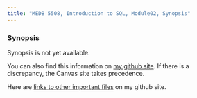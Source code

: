 ```yaml
---
title: "MEDB 5508, Introduction to SQL, Module02, Synopsis"
---
```


<!--This file was created on 2021-08-21-->

### Synopsis

Synopsis is not yet available.

You can also find this information on [my github site][thisf]. If there is a discrepancy, the Canvas site takes precedence. 

Here are [links to other important files][mygit] on my github site.

<!---my git--->
[thisf]: https://github.com/pmean/introduction-to-sql/blob/master/modules/5508-02-synopsis.md
[mygit]: https://github.com/pmean/introduction-to-sql/blob/master/README.md

